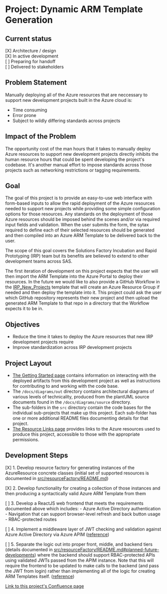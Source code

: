 # Project: Dynamic ARM Template Generation

## Current status
[X] Architecture / design
<br />
[X] In active development
<br />
[ ] Preparing for handoff
<br />
[ ] Delivered to stakeholders

## Problem Statement
Manually deploying all of the Azure resources that are neccessary to support new development projects built in the Azure cloud is:
- Time consuming
- Error prone
- Subject to wildly differing standards across projects

## Impact of the Problem
The opportunity cost of the man hours that it takes to manually deploy Azure resources to support new development projects directly inhibits the human resource hours that could be spent developing the project's codebase. It's another manual effort to impose standards across those projects such as networking restrictions or tagging requirements.

## Goal
The goal of this project is to provide an easy-to-use web interface with form-based inputs to allow the rapid deployment of the Azure resources needed to support new projects while providing some simple configuration options for those resources. Any standards on the deployment of those Azure resources should be imposed behind the scenes and/or via required input fields and validation. When the user submits the form, the sytax required to define each of their selected resources should be generated and then compiled into an Azure ARM Template to be delivered back to the user.

The scope of this goal covers the Solutions Factory Incubation and Rapid Prototyping (IRP) team but its benefits are believed to extend to other development teams across SAS.

The first iteration of development on this project expects that the user will then import the ARM Template into the Azure Portal to deploy their resources. In the future we would like to also provide a GitHub Workflow in the [IRP_New_Projects](https://github.com/sas-institute-solutions-factory/IRP_New_Project) template that will create an Azure Resource Group if needed and then deploy the template into it. This project could ask the user which GitHub repository represents their new project and then upload the generated ARM Template to that repo in a directory that the Workflow expects it to be in.

## Objectives
- Reduce the time it takes to deploy the Azure resources that new IRP development projects require
- Improve standardization across IRP development projects

## Project Layout
- [The Getting Started page](/docs/gettingStarted/README.md) contains information on interacting with the deployed artifacts from this development project as well as instructions for contributing to and working with the code base.
- The `/docs/diagrams/out` directory contains architectural diagrams of various levels of technicality, produced from the plantUML source documents found in the `/docs/diagrams/source` directory.
- The sub-folders in the `src` directory contain the code bases for the individual sub-projects that make up this project. Each sub-folder has one or more additional README files documenting details for that project.
- [The Resource Links page](/docs/gettingStarted/resourceLinks.md) provides links to the Azure resources used to produce this project, accessible to those with the appropriate permissions.

## Development Steps
[X] 1. Develop resource factory for generating instances of the AzureResource concrete classes (initial set of supported resources is documented in [src/resourceFactory/README.md](/src/resourceFactory/README.md))

[X] 2. Develop functionality for creating a collection of those instances and then producing a syntactically valid Azure ARM Template from them

[ ] 3. Develop a ReactJS web frontend that meets the requirements documented above which includes:
    - Azure Active Directory authentication
    - Navigation that can support browser-level refresh and back button usage
    - RBAC-protected routes

[ ] 4. Implement a middleware layer of JWT checking and validation against Azure Active Directory via Azure APIM ([reference](https://medium.com/devops-dudes/getting-started-with-azure-apim-and-jwt-token-verification-ddf2ef68966b))

[ ] 5. Separate the logic out into proper front, middle, and backend tiers (details documented in [src/resourceFactory/README.md#planned-future-developments](/src/resourceFactory/README.md#planned-future-developments)) where the backend should support RBAC-protected APIs using validated JWTs passed from the APIM instance. Note that this will require the frontend to be updated to make calls to the backend (and pass the JWT from login) rather than implementing all of the logic for creating ARM Templates itself. ([reference](https://www.m-sterspace.io/posts/role-auth-azure-react))

[Link to this project's Confluence page]()